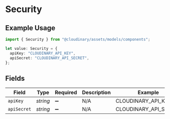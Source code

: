 # Security

## Example Usage

```typescript
import { Security } from "@cloudinary/assets/models/components";

let value: Security = {
  apiKey: "CLOUDINARY_API_KEY",
  apiSecret: "CLOUDINARY_API_SECRET",
};
```

## Fields

| Field                 | Type                  | Required              | Description           | Example               |
| --------------------- | --------------------- | --------------------- | --------------------- | --------------------- |
| `apiKey`              | *string*              | :heavy_minus_sign:    | N/A                   | CLOUDINARY_API_KEY    |
| `apiSecret`           | *string*              | :heavy_minus_sign:    | N/A                   | CLOUDINARY_API_SECRET |